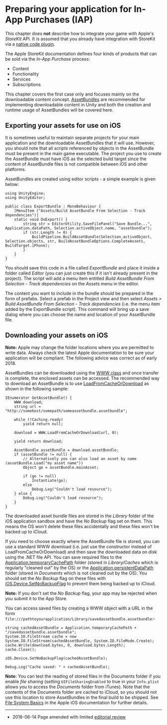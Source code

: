 Preparing your application for In-App Purchases (IAP)
=================================================


This chapter does **not** describe how to integrate your game with Apple's _StoreKit_ API. It is assumed that you already have integration with StoreKit via a [native code plugin](Plugins.html).

The Apple StoreKit documentation defines four kinds of products that can be sold via the _In-App Purchase_ process: 

* Content
* Functionality
* Services
* Subscriptions

This chapter covers the first case only and focuses mainly on the downloadable content concept. [AssetBundles](../ScriptReference/AssetBundle.html) are recommended for implementing downloadable content in Unity and both the creation and runtime usage of AssetBundles will be covered here.

Exporting your assets for use on iOS
------------------------------------

It is sometimes useful to maintain separate projects for your main application and the downloadable AssetBundles that it will use. However, you should note that all _scripts_ referenced by objects in the AssetBundle must be present in the main game executable. The project you use to create the AssetBundle must have iOS as the selected build target since the content of AssetBundle files is not compatible between iOS and other platforms.

AssetBundles are created using editor scripts - a simple example is given below:


````
using UnityEngine;
using UnityEditor;

public class ExportBundle : MonoBehaviour {
	[MenuItem ("Assets/Build AssetBundle From Selection - Track dependencies")]
	static void DoExport() {
		string str = EditorUtility.SaveFilePanel("Save Bundle...", Application.dataPath, Selection.activeObject.name, "assetbundle");
		if (str.Length != 0) {
			BuildPipeline.BuildAssetBundle(Selection.activeObject, Selection.objects, str, BuildAssetBundleOptions.CompleteAssets, BuildTarget.iPhone);
		}
	}
}
````

You should save this code in a file called _ExportBundle_ and place it inside a folder called _Editor_ (you can just create this if it isn't already present in the project). The script will add a menu item entitled _Build AssetBundle From Selection - Track dependencies_ on the _Assets_ menu in the editor.

The content you want to include in the bundle should be prepared in the form of prefabs. Select a prefab in the Project view and then select _Assets &gt; Build AssetBundle From Selection - Track dependencies_ (i.e. the menu item added by the ExportBundle script). This command will bring up a save dialog where you can choose the name and location of your AssetBundle file.


Downloading your assets on iOS
------------------------------


**Note:** Apple may change the folder locations where you are permitted to write data. Always check the latest Apple documentation to be sure your application will be compliant. The following advice was correct as of early 2018.

AssetBundles can be downloaded using the [WWW class](../ScriptReference/WWW.html) and once transfer is complete, the enclosed assets can be accessed. The recommended way to download an AssetBundle is to use [LoadFromCacheOrDownload](../ScriptReference/WWW.LoadFromCacheOrDownload.html) as shown in the following sample:


````
IEnumerator GetAssetBundle() {
	WWW download;
	string url = "http://somehost/somepath/someassetbundle.assetbundle";

	while (!Caching.ready)
		yield return null;

	download = WWW.LoadFromCacheOrDownload(url, 0);

	yield return download;

	AssetBundle assetBundle = download.assetBundle;
	if (assetBundle != null) {
		// Alternatively you can also load an asset by name (assetBundle.Load("my asset name"))
		Object go = assetBundle.mainAsset;
			
		if (go != null)
			Instantiate(go);
		else
			Debug.Log("Couldn't load resource");	
	} else {
		Debug.Log("Couldn't load resource");	
	}
}
````

The downloaded asset bundle files are stored in the _Library_ folder of the iOS application sandbox and have the _No Backup_ flag set on them. This means the OS won't delete these files accidentally and these files won't be backed up to iCloud.

If you need to choose exactly where the AssetBundle file is stored, you can use a standard WWW download (i.e. just use the constructor instead of LoadFromCacheOrDownload) and then save the downloaded data on disk using the .NET file API. You can save required files to the [Application.temporaryCachePath](../ScriptReference/Application-temporaryCachePath.html) folder (stored in _Library/Caches_ which is regularly "cleaned out" by the OS) or the [Application.persistentDataPath](../ScriptReference/Application-persistentDataPath.html) folder (stored in _Documents_ which is not cleaned out by the OS). You should set the _No Backup_ flag on these files with [iOS.Device.SetNoBackupFlag](../ScriptReference/iOS.Device.SetNoBackupFlag.html) to prevent them being backed up to iCloud.

**Note:** If you don't set the _No Backup_ flag, your app may be rejected when you submit it to the App Store.

You can access saved files by creating a WWW object with a URL in the form `file:///pathtoyourapplication/Library/savedassetbundle.assetbundle`:-



````
string cachedAssetBundle = Application.temporaryCachePath + "/savedassetbundle.assetbundle"; 
System.IO.FileStream cache = new System.IO.FileStream(cachedAssetBundle, System.IO.FileMode.Create);
cache.Write(download.bytes, 0, download.bytes.Length);
cache.Close();

iOS.Device.SetNoBackupFlag(cachedAssetBundle);

Debug.Log("Cache saved: " + cachedAssetBundle);
````


**Note:** You can test the reading of stored files in the Documents folder if you enable _file sharing_ (setting `UIFileSharingEnabled` to true in your `Info.plist` allows you to access the _Documents_ folder from iTunes). Note that the contents of the Documents folder are cached to iCloud, so you should not use this location to store AssetBundles in the final build to be shipped. See [File System Basics](http://developer.apple.com/library/ios/documentation/FileManagement/Conceptual/FileSystemProgrammingGUide/FileSystemOverview/FileSystemOverview.html) in the Apple iOS documentation for further details.

---

* <span class="page-edit">2018-06-14  Page amended with limited [editorial review](DocumentationEditorialReview.html)
</span>
